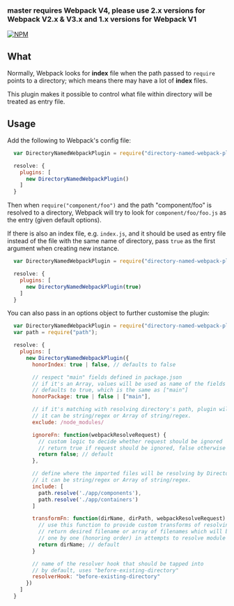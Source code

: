 
### master requires Webpack V4, please use 2.x versions for Webpack V2.x & V3.x and 1.x versions for Webpack V1

[![NPM](https://nodei.co/npm/directory-named-webpack-plugin.png?downloads=true)](https://nodei.co/npm/directory-named-webpack-plugin/)

## What
Normally, Webpack looks for **index** file when the path passed to `require` points to a directory; which means there may have a lot of **index** files.

This plugin makes it possible to control what file within directory will be treated as entry file.

## Usage

Add the following to Webpack's config file:

```javascript
  var DirectoryNamedWebpackPlugin = require("directory-named-webpack-plugin");

  resolve: {
    plugins: [
      new DirectoryNamedWebpackPlugin()
    ]
  }
```

Then when `require("component/foo")` and the path "component/foo" is resolved to a directory, Webpack will try to look for `component/foo/foo.js` as the entry (given default options).

If there is also an index file, e.g. `index.js`, and it should be used as entry file instead of the file with the same name of directory, pass `true` as the first argument when creating new instance.

```javascript
  var DirectoryNamedWebpackPlugin = require("directory-named-webpack-plugin");

  resolve: {
    plugins: [
      new DirectoryNamedWebpackPlugin(true)
    ]
  }
```

You can also pass in an options object to further customise the plugin:
```javascript
  var DirectoryNamedWebpackPlugin = require("directory-named-webpack-plugin");
  var path = require("path");

  resolve: {
    plugins: [
      new DirectoryNamedWebpackPlugin({
        honorIndex: true | false, // defaults to false

        // respect "main" fields defined in package.json
        // if it's an Array, values will be used as name of the fields to check
        // defaults to true, which is the same as ["main"]
        honorPackage: true | false | ["main"],

        // if it's matching with resolving directory's path, plugin will ignore the custom resolving.
        // it can be string/regex or Array of string/regex.
        exclude: /node_modules/

        ignoreFn: function(webpackResolveRequest) {
          // custom logic to decide whether request should be ignored
          // return true if request should be ignored, false otherwise
          return false; // default
        },

        // define where the imported files will be resolving by DirectoryNamedWebpackPlugin.
        // it can be string/regex or Array of string/regex.
        include: [
          path.resolve('./app/components'),
          path.resolve('./app/containers')
        ]

        transformFn: function(dirName, dirPath, webpackResolveRequest) {
          // use this function to provide custom transforms of resolving directory name
          // return desired filename or array of filenames which will be used
          // one by one (honoring order) in attempts to resolve module
          return dirName; // default
        }

        // name of the resolver hook that should be tapped into
        // by default, uses "before-existing-directory"
        resolverHook: "before-existing-directory"
      })
    ]
  }
```
